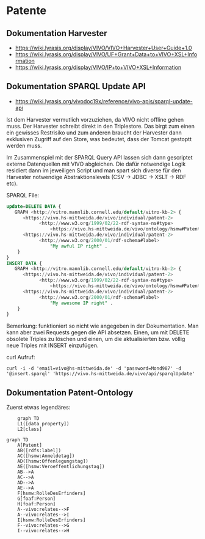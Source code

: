 # Patente 

## Dokumentation Harvester

* https://wiki.lyrasis.org/display/VIVO/VIVO+Harvester+User+Guide+1.0
* https://wiki.lyrasis.org/display/VIVO/UF+Grant+Data+to+VIVO+XSL+Information
* https://wiki.lyrasis.org/display/VIVO/IP+to+VIVO+XSL+Information


## Dokumentation SPARQL Update API

* https://wiki.lyrasis.org/vivodoc19x/reference/vivo-apis/sparql-update-api


Ist dem Harvester vermutlich vorzuziehen, da VIVO nicht offline gehen muss. Der Harvester schreibt direkt in den Triplestore. Das birgt zum einen ein gewisses Restrisiko und zum anderen braucht der Harvester dann exklusiven Zugriff auf den Store, was bedeutet, dass der Tomcat gestoptt werden muss.

Im Zusammenspiel mit der SPARQL Query API lassen sich dann gescriptet externe Datenquellen mit VIVO abgleichen. Die dafür notwendige Logik residiert dann im jeweiligen Script und man spart sich diverse für den Harvester notwendige Abstraktionslevels (CSV -> JDBC -> XSLT -> RDF etc).


SPARQL File:

```sql
update=DELETE DATA {
   GRAPH <http://vitro.mannlib.cornell.edu/default/vitro-kb-2> {
      <https://vivo.hs-mittweida.de/vivo/individual/patent-2>
            <http://www.w3.org/1999/02/22-rdf-syntax-ns#type>
                <https://vivo.hs-mittweida.de/vivo/ontology/hsmw#Patent> .
      <https://vivo.hs-mittweida.de/vivo/individual/patent-2>
            <http://www.w3.org/2000/01/rdf-schema#label>
                "My awful IP right" .
    }
}
INSERT DATA {
   GRAPH <http://vitro.mannlib.cornell.edu/default/vitro-kb-2> {
      <https://vivo.hs-mittweida.de/vivo/individual/patent-2>
            <http://www.w3.org/1999/02/22-rdf-syntax-ns#type>
                <https://vivo.hs-mittweida.de/vivo/ontology/hsmw#Patent> .
      <https://vivo.hs-mittweida.de/vivo/individual/patent-2>
            <http://www.w3.org/2000/01/rdf-schema#label>
                "My awesome IP right" .
    }
}

```

Bemerkung: funktioniert so nicht wie angegeben in der Dokumentation. Man kann aber zwei Requests gegen die API absetzen. Einen, um mit DELETE obsolete Triples zu löschen und einen, um die aktualisierten bzw. völlig neue Triples mit INSERT einzufügen.

curl Aufruf:

```shell
curl -i -d 'email=vivo@hs-mittweida.de' -d 'password=Mond987' -d '@insert.sparql' 'https://vivo.hs-mittweida.de/vivo/api/sparqlUpdate'
```

## Dokumentation Patent-Ontology

Zuerst etwas legendäres:

```mermaid
    graph TD
    L1([data property])
    L2[class]
````

```mermaid
graph TD
    A[Patent]
    AB([rdfs:label])
    AC([hsmw:Anmeldetag])
    AD([hsmw:Offenlegungstag])
    AE([hsmw:Veroeffentlichungstag])
    AB-->A
    AC-->A
    AD-->A
    AE-->A
    F[hsmw:RolleDesErfinders]
    G[foaf:Person]
    H[foaf:Person]
    A--vivo:relates-->F
    A--vivo:relates-->I
    I[hsmw:RolleDesErfinders]
    F--vivo:relates-->G
    I--vivo:relates-->H
```
